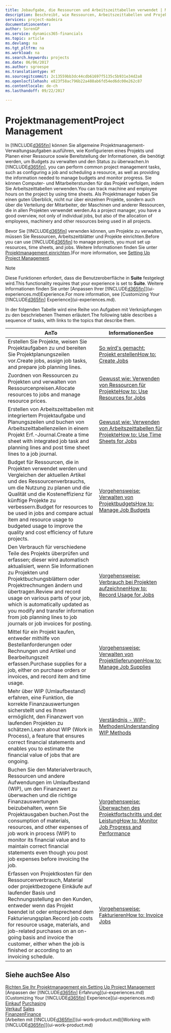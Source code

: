 ```yaml
---
title: Jobaufgabe, die Ressourcen und Arbeitszeittabellen verwendet | Microsoft Docs
description: Beschreibt, wie Ressourcen, Arbeitszeittabellen und Projekte genutzt werden, um Projekte zu verwalten.
services: project-madeira
documentationcenter: 
author: SorenGP
ms.service: dynamics365-financials
ms.topic: article
ms.devlang: na
ms.tgt_pltfrm: na
ms.workload: na
ms.search.keywords: projects
ms.date: 06/06/2017
ms.author: sgroespe
ms.translationtype: HT
ms.sourcegitcommit: 2c13559bb3dc44cdb61697f5135c5b931e34d2a8
ms.openlocfilehash: e823f58ac796b22a488ab6fd54ed6dc00e262c87
ms.contentlocale: de-ch
ms.lasthandoff: 09/22/2017

---
```

# <a name="project-management"></a><span data-ttu-id="3d034-103">Projektmanagement</span><span class="sxs-lookup"><span data-stu-id="3d034-103">Project Management</span></span>
<span data-ttu-id="3d034-104">In [!INCLUDE[d365fin](includes/d365fin_md.md)] können Sie allgemeine Projektmanagement-Verwaltungsaufgaben ausführen, wie Konfigurieren eines Projekts und Planen einer Ressource sowie Bereitstellung der Informationen, die benötigt werden, um Budgets zu verwalten und den Status zu überwachen.</span><span class="sxs-lookup"><span data-stu-id="3d034-104">In [!INCLUDE[d365fin](includes/d365fin_md.md)], you can perform common project management tasks, such as configuring a job and scheduling a resource, as well as providing the information needed to manage budgets and monitor progress.</span></span> <span data-ttu-id="3d034-105">Sie können Computer- und Mitarbeiterstunden für das Projekt verfolgen, indem Sie Arbeitszeittabellen verwenden.</span><span class="sxs-lookup"><span data-stu-id="3d034-105">You can track machine and employee hours on the project by using time sheets.</span></span> <span data-ttu-id="3d034-106">Als Projektmanager haben Sie einen guten Überblick, nicht nur über einzelnen Projekte, sondern auch über die Verteilung der Mitarbeiter, der Maschinen und anderer Ressourcen, die in allen Projekten verwendet werden.</span><span class="sxs-lookup"><span data-stu-id="3d034-106">As a project manager, you have a good overview, not only of individual jobs, but also of the allocation of employees, machinery and other resources being used in all projects.</span></span>

<span data-ttu-id="3d034-107">Bevor Sie [!INCLUDE[d365fin](includes/d365fin_md.md)] verwnden können, um Projekte zu verwalten, müssen Sie Ressourcen, Arbeitszeitblätter und Projekte einrichten.</span><span class="sxs-lookup"><span data-stu-id="3d034-107">Before you can use [!INCLUDE[d365fin](includes/d365fin_md.md)] to manage projects, you must set up resources, time sheets, and jobs.</span></span> <span data-ttu-id="3d034-108">Weitere Informationen finden Sie unter [Projektmanagement einrichten](projects-setup-projects.md).)</span><span class="sxs-lookup"><span data-stu-id="3d034-108">For more information, see [Setting Up Project Management](projects-setup-projects.md).</span></span>  

> [!NOTE]  
>   <span data-ttu-id="3d034-109">Diese Funktionen erfordert, dass die Benutzeroberfläche in **Suite** festgelegt wird.</span><span class="sxs-lookup"><span data-stu-id="3d034-109">This functionality requires that your experience is set to **Suite**.</span></span> <span data-ttu-id="3d034-110">Weitere Informationen finden Sie unter [Anpassen Ihrer [!INCLUDE[d365fin](includes/d365fin_md.md)]](ui-experiences.md)Experience.</span><span class="sxs-lookup"><span data-stu-id="3d034-110">For more information, see [Customizing Your [!INCLUDE[d365fin](includes/d365fin_md.md)] Experience](ui-experiences.md).</span></span>

<span data-ttu-id="3d034-111">In der folgenden Tabelle wird eine Reihe von Aufgaben mit Verknüpfungen zu den beschriebenen Themen erläutert.</span><span class="sxs-lookup"><span data-stu-id="3d034-111">The following table describes a sequence of tasks, with links to the topics that describe them.</span></span>

| <span data-ttu-id="3d034-112">An</span><span class="sxs-lookup"><span data-stu-id="3d034-112">To</span></span> | <span data-ttu-id="3d034-113">Informationen</span><span class="sxs-lookup"><span data-stu-id="3d034-113">See</span></span> |
| --- | --- |
| <span data-ttu-id="3d034-114">Erstellen Sie Projekte, weisen Sie Projektaufgaben zu und bereiten Sie Projektplanungszeilen vor.</span><span class="sxs-lookup"><span data-stu-id="3d034-114">Create jobs, assign job tasks, and prepare job planning lines.</span></span> |[<span data-ttu-id="3d034-115">So wird's gemacht: Projekt erstellen</span><span class="sxs-lookup"><span data-stu-id="3d034-115">How to: Create Jobs</span></span>](projects-how-create-jobs.md) |
| <span data-ttu-id="3d034-116">Zuordnen von Ressourcen zu Projekten und verwalten von Ressourcenpreisen.</span><span class="sxs-lookup"><span data-stu-id="3d034-116">Allocate resources to jobs and manage resource prices.</span></span> |[<span data-ttu-id="3d034-117">Gewusst wie: Verwenden von Ressourcen für Projekte</span><span class="sxs-lookup"><span data-stu-id="3d034-117">How to: Use Resources for Jobs</span></span>](projects-how-use-resources.md) |
| <span data-ttu-id="3d034-118">Erstellen von Arbeitszeittabellen mit integriertem Projektaufgabe und Planungszeilen und buchen von Arbeitszeittabellenzeilen in einem Projekt Erf.-Journal.</span><span class="sxs-lookup"><span data-stu-id="3d034-118">Create a time sheet with integrated job task and planning lines and post time sheet lines to a job journal.</span></span> |[<span data-ttu-id="3d034-119">Gewusst wie: Verwenden von Arbeitszeittabellen für Projekte</span><span class="sxs-lookup"><span data-stu-id="3d034-119">How to: Use Time Sheets for Jobs</span></span>](projects-how-use-time-sheets.md) |
| <span data-ttu-id="3d034-120">Budget für Ressourcen, die in Projekten verwendet werden und Vergleichen der aktuellen Artikel und des Ressourcenverbrauchs, um die Nutzung zu planen und die Qualität und die Kosteneffizienz für künftige Projekte zu verbessern.</span><span class="sxs-lookup"><span data-stu-id="3d034-120">Budget for resources to be used in jobs and compare actual item and resource usage to budgeted usage to improve the quality and cost efficiency of future projects.</span></span> |[<span data-ttu-id="3d034-121">Vorgehensweise: Verwalten von Projektbudgets</span><span class="sxs-lookup"><span data-stu-id="3d034-121">How to: Manage Job Budgets</span></span>](projects-how-manage-budgets.md) |
| <span data-ttu-id="3d034-122">Den Verbrauch für verschiedene Teile des Projekts überprüfen und erfassen; dieser wird automatisch aktualisiert, wenn Sie Informationen zu Projekten und Projektbuchungsblättern oder Projektrechnungen ändern und übertragen.</span><span class="sxs-lookup"><span data-stu-id="3d034-122">Review and record usage on various parts of your job, which is automatically updated as you modify and transfer information from job planning lines to job journals or job invoices for posting.</span></span> |[<span data-ttu-id="3d034-123">Vorgehensweise: Verbrauch bei Projekten aufzeichnen</span><span class="sxs-lookup"><span data-stu-id="3d034-123">How to: Record Usage for Jobs</span></span>](projects-how-record-job-usage.md) |
| <span data-ttu-id="3d034-124">Mittel für ein Projekt kaufen, entweder mithilfe von Bestellanforderungen oder Rechnungen und Artikel und Bearbeitungszeit erfassen.</span><span class="sxs-lookup"><span data-stu-id="3d034-124">Purchase supplies for a job, either on purchase orders or invoices, and record item and time usage.</span></span> |[<span data-ttu-id="3d034-125">Vorgehensweise: Verwalten von Projektlieferungen</span><span class="sxs-lookup"><span data-stu-id="3d034-125">How to: Manage Job Supplies</span></span>](projects-how-manage-project-supplies.md) |
| <span data-ttu-id="3d034-126">Mehr über WIP (Umlaufbestand) erfahren, eine Funktion, die korrekte Finanzauswertungen sicherstellt und es Ihnen ermöglicht, den Finanzwert von laufenden Projekten zu schätzen.</span><span class="sxs-lookup"><span data-stu-id="3d034-126">Learn about WIP (Work in Process), a feature that ensures correct financial statements and enables you to estimate the financial value of jobs that are ongoing.</span></span> |[<span data-ttu-id="3d034-127">Verständnis - WIP-Methoden</span><span class="sxs-lookup"><span data-stu-id="3d034-127">Understanding WIP Methods</span></span>](projects-understanding-wip.md) |
| <span data-ttu-id="3d034-128">Buchen Sie den Materialverbrauch, Ressourcen und andere Aufwendungen im Umlaufbestand (WIP), um den Finanzwert zu überwachen und die richtige Finanzauswertungen beizubehalten, wenn Sie Projektausgaben buchen.</span><span class="sxs-lookup"><span data-stu-id="3d034-128">Post the consumption of materials, resources, and other expenses of job work in process (WIP) to monitor its financial value and to maintain correct financial statements even though you post job expenses before invoicing the job.</span></span> |[<span data-ttu-id="3d034-129">Vorgehensweise: Überwachen des Projektfortschritts und der Leistung</span><span class="sxs-lookup"><span data-stu-id="3d034-129">How to: Monitor Job Progress and Performance</span></span>](projects-how-monitor-progress-performance.md) |
| <span data-ttu-id="3d034-130">Erfassen von Projektkosten für den Ressourcenverbrauch, Material oder projektbezogene Einkäufe auf laufender Basis und Rechnungsstellung an den Kunden, entweder wenn das Projekt beendet ist oder entsprechend dem Fakturierungsplan.</span><span class="sxs-lookup"><span data-stu-id="3d034-130">Record job costs for resource usage, materials, and job-related purchases on an on-going basis and invoice the customer, either when the job is finished or according to an invoicing schedule.</span></span> |[<span data-ttu-id="3d034-131">Vorgehensweise: Fakturieren</span><span class="sxs-lookup"><span data-stu-id="3d034-131">How to: Invoice Jobs</span></span>](projects-how-invoice-jobs.md) |

## <a name="see-also"></a><span data-ttu-id="3d034-132">Siehe auch</span><span class="sxs-lookup"><span data-stu-id="3d034-132">See Also</span></span>
[<span data-ttu-id="3d034-133">Richten Sie Ihr Projektmanagement ein.</span><span class="sxs-lookup"><span data-stu-id="3d034-133">Setting Up Project Management</span></span>](projects-setup-projects.md)  
<span data-ttu-id="3d034-134">[Anpassen der [!INCLUDE[d365fin](includes/d365fin_md.md)] Erfahrung](ui-experiences.md)    </span><span class="sxs-lookup"><span data-stu-id="3d034-134">[Customizing Your [!INCLUDE[d365fin](includes/d365fin_md.md)] Experience](ui-experiences.md)    </span></span>  
<span data-ttu-id="3d034-135">[Einkauf](purchasing-manage-purchasing.md)       </span><span class="sxs-lookup"><span data-stu-id="3d034-135">[Purchasing](purchasing-manage-purchasing.md)       </span></span>  
<span data-ttu-id="3d034-136">[Verkauf](sales-manage-sales.md)  </span><span class="sxs-lookup"><span data-stu-id="3d034-136">[Sales](sales-manage-sales.md)  </span></span>  
[<span data-ttu-id="3d034-137">Finanzen</span><span class="sxs-lookup"><span data-stu-id="3d034-137">Finance</span></span>](finance.md)  
<span data-ttu-id="3d034-138">[Arbeiten mit [!INCLUDE[d365fin](includes/d365fin_md.md)]](ui-work-product.md)</span><span class="sxs-lookup"><span data-stu-id="3d034-138">[Working with [!INCLUDE[d365fin](includes/d365fin_md.md)]](ui-work-product.md)</span></span>  

